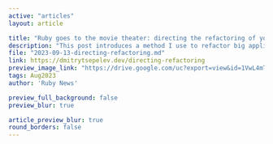 ```yaml
---
active: "articles"
layout: article

title: "Ruby goes to the movie theater: directing the refactoring of your application"
description: "This post introduces a method I use to refactor big applications."
file: "2023-09-13-directing-refactoring.md"
link: https://dmitrytsepelev.dev/directing-refactoring
preview_image_link: "https://drive.google.com/uc?export=view&id=1VwL4mT5IYKFwZz_co1u-RohOHroYpOmQ"
tags: Aug2023
author: 'Ruby News'

preview_full_background: false
preview_blur: true

article_preview_blur: true
round_borders: false
---
```

